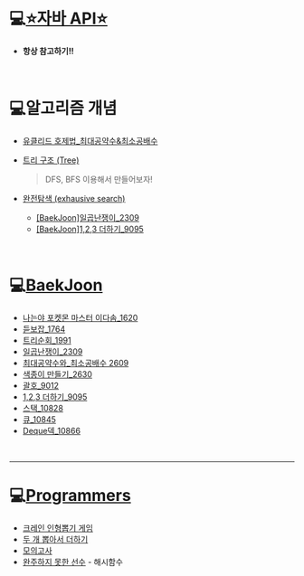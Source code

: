 # 💻[⭐자바 API⭐](https://docs.oracle.com/javase/8/docs/api/)

- **항상 참고하기!!**

<br>

# 💻알고리즘 개념

- [유클리드 호제법_최대공약수&최소공배수](https://github.com/mingyeungAA/Algorithm/blob/master/%EC%9C%A0%ED%81%B4%EB%A6%AC%EB%93%9C_%ED%98%B8%EC%A0%9C%EB%B2%95.md)

- [트리 구조 (Tree)](https://github.com/mingyeungAA/Algorithm/blob/master/%ED%8A%B8%EB%A6%AC%EA%B5%AC%EC%A1%B0.md)

  > DFS, BFS 이용해서 만들어보자!

- [완전탐색 (exhausive search)](https://github.com/mingyeungAA/Algorithm/blob/master/%EC%99%84%EC%A0%84%ED%83%90%EC%83%89.md)

  - [[BaekJoon]일곱난쟁이_2309](https://github.com/mingyeungAA/Algorithm/blob/master/%EC%9D%BC%EA%B3%B1%EB%82%9C%EC%9F%81%EC%9D%B4_2309/%EC%9D%BC%EA%B3%B1%EB%82%9C%EC%9F%81%EC%9D%B4.java)
  - [[BaekJoon]1,2,3 더하기_9095](https://github.com/mingyeungAA/Algorithm/blob/master/%EB%8D%94%ED%95%98%EA%B8%B0_9095/%EB%8D%94%ED%95%98%EA%B8%B0.java)

<br>

# 💻[BaekJoon](https://www.acmicpc.net/)

- [나는야 포켓몬 마스터 이다솜_1620](https://github.com/mingyeungAA/Algorithm/blob/master/Poketmon_Master_1620/PoketMon.java)
- [듣보잡_1764](https://github.com/mingyeungAA/Algorithm/tree/master/NoLookNoSee_1764)
- [트리순회_1991](https://github.com/mingyeungAA/Algorithm/blob/master/TreeCircuit_1991/TreeCircuit.java)
- [일곱난쟁이_2309](https://github.com/mingyeungAA/Algorithm/blob/master/%EC%9D%BC%EA%B3%B1%EB%82%9C%EC%9F%81%EC%9D%B4_2309/%EC%9D%BC%EA%B3%B1%EB%82%9C%EC%9F%81%EC%9D%B4.java)
- [최대공약수와_최소공배수 2609](https://github.com/mingyeungAA/Algorithm/blob/master/GCDandLCM_2609/GCDandLCM.java)
- [색종이 만들기_2630](https://github.com/mingyeungAA/Algorithm/blob/master/%EC%83%89%EC%A2%85%EC%9D%B4%EB%A7%8C%EB%93%A4%EA%B8%B0_2630/%EC%83%89%EC%A2%85%EC%9D%B4%EB%A7%8C%EB%93%A4%EA%B8%B0.java)
- [괄호_9012](https://github.com/mingyeungAA/Algorithm/blob/master/Parenthesis_9012/Parenthesis.java)
- [1,2,3 더하기_9095](https://github.com/mingyeungAA/Algorithm/blob/master/%EB%8D%94%ED%95%98%EA%B8%B0_9095/%EB%8D%94%ED%95%98%EA%B8%B0.java)
- [스택_10828](https://github.com/mingyeungAA/Algorithm/tree/master/Stack_10828)
- [큐_10845](https://github.com/mingyeungAA/Algorithm/tree/master/Queue_10845)
- [Deque덱_10866](https://github.com/mingyeungAA/Algorithm/tree/master/Queue_10845)

<br>

---

# 💻[Programmers](https://programmers.co.kr/)

- [크레인 인형뽑기 게임](https://github.com/mingyeungAA/Algorithm/blob/master/kakao_2019_winter_intership/CrainToy.java)
- [두 개 뽑아서 더하기](https://github.com/mingyeungAA/Algorithm/blob/master/MonthCodeChallenge_Season01/Pick_two_plus.java)
- [모의고사](https://github.com/mingyeungAA/Algorithm/blob/master/%EB%AA%A8%EC%9D%98%EA%B3%A0%EC%82%AC/%EB%AA%A8%EC%9D%98%EA%B3%A0%EC%82%AC.java)
- [완주하지 못한 선수](https://github.com/mingyeungAA/Algorithm/blob/master/%EC%99%84%EC%A3%BC%ED%95%98%EC%A7%80%20%EB%AA%BB%ED%95%9C%20%EC%84%A0%EC%88%98/Maratoner.java) - 해시함수

<br>

